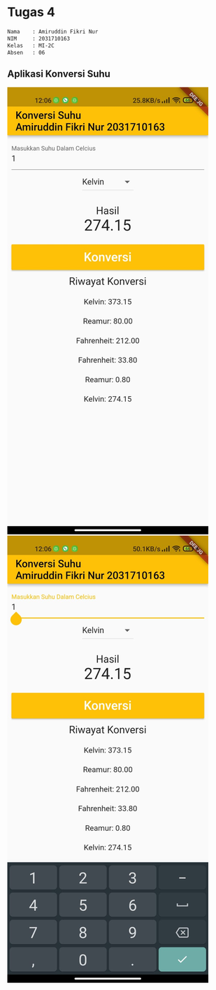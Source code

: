 # Tugas 4 
    Nama    : Amiruddin Fikri Nur
    NIM     : 2031710163
    Kelas   : MI-2C
    Absen   : 06

## Aplikasi Konversi Suhu
![Screenshot](img/1.jpeg)
<br>
![Screenshot](img/2.jpeg)

